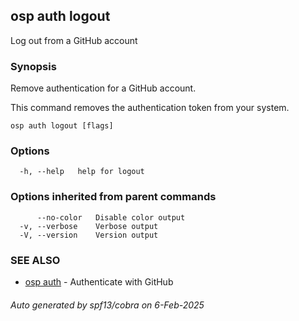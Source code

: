 ## osp auth logout

Log out from a GitHub account

### Synopsis

Remove authentication for a GitHub account.

This command removes the authentication token from your system.


```
osp auth logout [flags]
```

### Options

```
  -h, --help   help for logout
```

### Options inherited from parent commands

```
      --no-color   Disable color output
  -v, --verbose    Verbose output
  -V, --version    Version output
```

### SEE ALSO

* [osp auth](osp_auth.md)	 - Authenticate with GitHub

###### Auto generated by spf13/cobra on 6-Feb-2025
